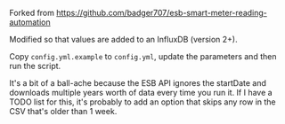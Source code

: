 Forked from https://github.com/badger707/esb-smart-meter-reading-automation

Modified so that values are added to an InfluxDB (version 2+).

Copy `config.yml.example` to `config.yml`, update the parameters and then run the script.

It's a bit of a ball-ache because the ESB API ignores the startDate and downloads multiple years worth of data every time you run it. If I have a TODO list for this, it's probably to add an option that skips any row in the CSV that's older than 1 week.
